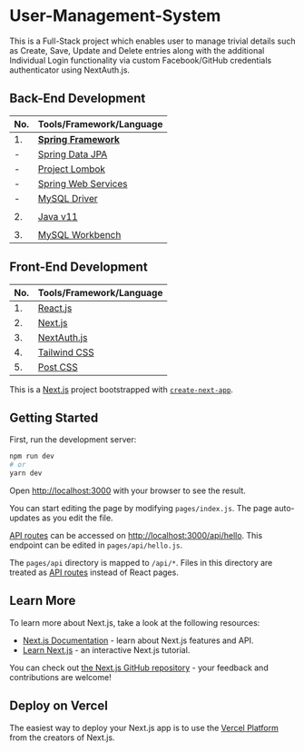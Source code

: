 # User-Management-System  

This is a Full-Stack project which enables user to manage trivial details such as Create, Save, Update and Delete entries along with the additional 
Individual Login functionality via custom Facebook/GitHub credentials authenticator using NextAuth.js.

## Back-End Development  

| No. | Tools/Framework/Language |
| --- | --------------- |
| 1. | [**Spring Framework**](https://spring.io/projects/spring-framework) | 
| -  | [Spring Data JPA](https://spring.io/projects/spring-data-jpa) |
| -  | [Project Lombok](https://projectlombok.org/) |
| -  | [Spring Web Services](https://spring.io/projects/spring-ws) |
| -  | [MySQL Driver](https://www.mysql.com/products/connector/) |
|    |      |
| 2.  | [Java v11](https://www.java.com/en/download/) |
|    |      |
| 3.  | [MySQL Workbench](https://dev.mysql.com/downloads/workbench/) |

## Front-End Development
| No. | Tools/Framework/Language |
| --- | --------------- |
| 1. | [React.js](https://react.dev/) | 
| 2. | [Next.js](https://nextjs.org/) |
| 3. | [NextAuth.js](https://next-auth.js.org/) |
| 4. | [Tailwind CSS](https://tailwindcss.com/) |
| 5. | [Post CSS](https://postcss.org/) |  

This is a [Next.js](https://nextjs.org/) project bootstrapped with [`create-next-app`](https://github.com/vercel/next.js/tree/canary/packages/create-next-app).

## Getting Started

First, run the development server:

```bash
npm run dev
# or
yarn dev
```

Open [http://localhost:3000](http://localhost:3000) with your browser to see the result.

You can start editing the page by modifying `pages/index.js`. The page auto-updates as you edit the file.

[API routes](https://nextjs.org/docs/api-routes/introduction) can be accessed on [http://localhost:3000/api/hello](http://localhost:3000/api/hello). This endpoint can be edited in `pages/api/hello.js`.

The `pages/api` directory is mapped to `/api/*`. Files in this directory are treated as [API routes](https://nextjs.org/docs/api-routes/introduction) instead of React pages.

## Learn More

To learn more about Next.js, take a look at the following resources:

- [Next.js Documentation](https://nextjs.org/docs) - learn about Next.js features and API.
- [Learn Next.js](https://nextjs.org/learn) - an interactive Next.js tutorial.

You can check out [the Next.js GitHub repository](https://github.com/vercel/next.js/) - your feedback and contributions are welcome!

## Deploy on Vercel

The easiest way to deploy your Next.js app is to use the [Vercel Platform](https://vercel.com/new?utm_medium=default-template&filter=next.js&utm_source=create-next-app&utm_campaign=create-next-app-readme) from the creators of Next.js.
